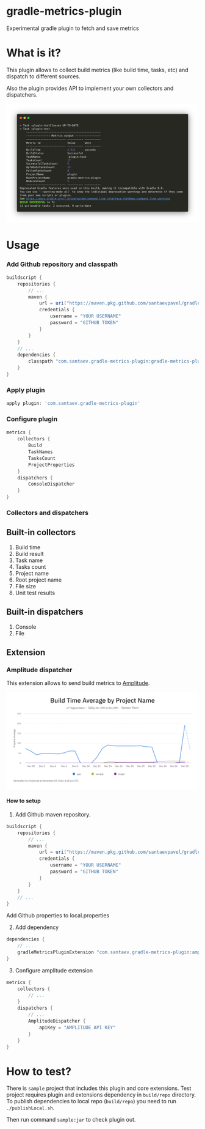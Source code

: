 # gradle-metrics-plugin
Experimental gradle plugin to fetch and save metrics

# What is it?

This plugin allows to collect build metrics (like build time, tasks, etc) and dispatch to
different sources.

Also the plugin provides API to implement your own collectors and dispatchers.  

![Terminal](https://raw.githubusercontent.com/santaevpavel/gradle-metrics-plugin/master/raw/terminal_output.png)

# Usage

### Add Github repository and classpath

```groovy
buildscript {
    repositories {
        // ...
        maven {
            url = uri("https://maven.pkg.github.com/santaevpavel/gradle-metrics-plugin")
            credentials {
                username = "YOUR USERNAME"
                password = "GITHUB TOKEN"
            }
        }
    }
    // ...
    dependencies {
        classpath "com.santaev.gradle-metrics-plugin:gradle-metrics-plugin:1.0.0"
    }
}
```

### Apply plugin

```groovy
apply plugin: 'com.santaev.gradle-metrics-plugin'
```

### Configure plugin

```groovy
metrics {
    collectors {
        Build
        TaskNames
        TasksCount
        ProjectProperties
    }
    dispatchers {
        ConsoleDispatcher
    }
}

```
### Collectors and dispatchers

## Built-in collectors

1. Build time
2. Build result
3. Task name
4. Tasks count
5. Project name
6. Root project name
7. File size
8. Unit test results

## Built-in dispatchers

1. Console
2. File

## Extension

### Amplitude dispatcher 

This extension allows to send build metrics to [Amplitude](https://amplitude.com/). 

![AmplitudeChart](https://raw.githubusercontent.com/santaevpavel/gradle-metrics-plugin/master/raw/amplitude_chart.png)

#### How to setup

1. Add Github maven repository.
```groovy
buildscript {
    repositories {
        // ...
        maven {
            url = uri("https://maven.pkg.github.com/santaevpavel/gradle-metrics-plugin")
            credentials {
                username = "YOUR USERNAME"
                password = "GITHUB TOKEN"
            }
        }
    }
    // ...
}
```
Add Github properties to local.properties

2. Add dependency
```groovy
dependencies {
    // ...
    gradleMetricsPluginExtension "com.santaev.gradle-metrics-plugin:amplitude-extension:1.0.0"
}
```
3. Configure amplitude extension
```groovy
metrics {
    collectors {
        // ...
    }
    dispatchers {
        // ...
        AmplitudeDispatcher {
            apiKey = "AMPLITUDE API KEY"
        }
    }
}
```

# How to test?

There is `sample` project that includes this plugin and core extensions.
Test project requires plugin and extensions dependency in `build/repo` directory. 
To publish dependencies to local repo (`build/repo`) you need to run 
`./publishLocal.sh`.

Then run command `sample:jar` to check plugin out.